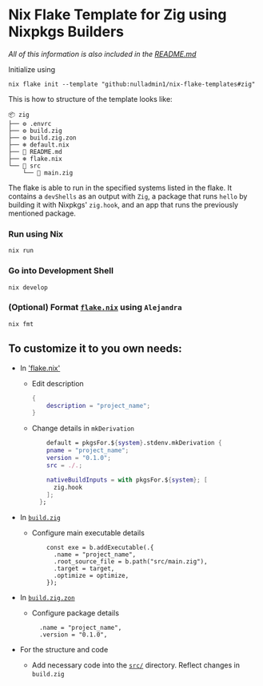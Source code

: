 # Nix Flake Template for Zig using Nixpkgs Builders

_All of this information is also included in the [README.md](https://github.com/nulladmin1/nix-flake-templates/blob/main/flake.nix)_

Initialize using

```shell
nix flake init --template "github:nulladmin1/nix-flake-templates#zig"
```

This is how to structure of the template looks like:

```
📦 zig
├── ⚙️ .envrc
├── ⚙️ build.zig
├── ⚙️ build.zig.zon
├── ❄️ default.nix
├── 📃 README.md
├── ❄️ flake.nix
└── 📁 src
    └── 📝 main.zig
```

The flake is able to run in the specified systems listed in the flake. It contains a `devShells` as an output with `Zig`, a package that runs `hello` by building it with Nixpkgs' `zig.hook`, and an app that runs the previously mentioned package.

### Run using Nix

```shell
nix run
```

### Go into Development Shell

```shell
nix develop
```

### (Optional) Format [`flake.nix`](flake.nix) using `Alejandra`

```shelll
nix fmt
```

## To customize it to you own needs:

- In ['flake.nix'](flake.nix)

  - Edit description
    ```nix
    {
        description = "project_name";
    }
    ```
  - Change details in `mkDerivation`

    ```nix
        default = pkgsFor.${system}.stdenv.mkDerivation {
        pname = "project_name";
        version = "0.1.0";
        src = ./.;

        nativeBuildInputs = with pkgsFor.${system}; [
          zig.hook
        ];
      };
    ```

- In [`build.zig`](build.zig)
  - Configure main executable details
    ```zig
        const exe = b.addExecutable(.{
          .name = "project_name",
          .root_source_file = b.path("src/main.zig"),
          .target = target,
          .optimize = optimize,
        });
    ```
- In [`build.zig.zon`](build.zig.zon)

  - Configure package details
    ```zon
      .name = "project_name",
      .version = "0.1.0",
    ```

- For the structure and code
  - Add necessary code into the [`src/`](src) directory. Reflect changes in `build.zig`
